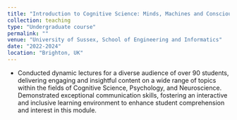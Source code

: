 ```yaml
---
title: "Introduction to Cognitive Science: Minds, Machines and Consciousness "
collection: teaching
type: "Undergraduate course"
permalink: ""
venue: "University of Sussex, School of Engineering and Informatics"
date: "2022-2024"
location: "Brighton, UK"
---
```


- Conducted dynamic lectures for a diverse audience of over 90 students, delivering engaging and insightful content on a wide range of topics within the fields of Cognitive Science, Psychology, and Neuroscience. Demonstrated exceptional communication skills, fostering an interactive and inclusive learning environment to enhance student comprehension and interest in this module.